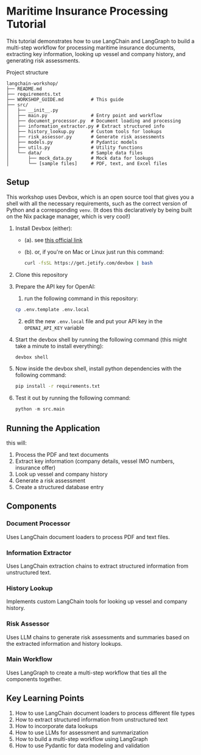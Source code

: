# Maritime Insurance Processing Tutorial

This tutorial demonstrates how to use LangChain and LangGraph to build a multi-step workflow for processing maritime insurance documents, extracting key information, looking up vessel and company history, and generating risk assessments.

Project structure

```
langchain-workshop/
├── README.md
├── requirements.txt
├── WORKSHOP_GUIDE.md          # This guide
├── src/
│   ├── __init__.py
│   ├── main.py                # Entry point and workflow
│   ├── document_processor.py  # Document loading and processing
│   ├── information_extractor.py # Extract structured info
│   ├── history_lookup.py      # Custom tools for lookups
│   ├── risk_assessor.py       # Generate risk assessments
│   ├── models.py              # Pydantic models
│   ├── utils.py               # Utility functions
│   └── data/                  # Sample data files
│       ├── mock_data.py       # Mock data for lookups
│       └── [sample files]     # PDF, text, and Excel files
```

## Setup

This workshop uses Devbox, which is an open source tool that gives you a shell with all the necessary requirements, such
as the correct version of Python and a corresponding `venv`. (It does this declaratively by being built on the Nix package
manager, which is very cool!)

1. Install Devbox (either):

   - (a). see [this official link](https://www.jetify.com/docs/devbox/installing_devbox)
   - (b). or, if you're on Mac or Linux just run this command:

     ```bash
     curl -fsSL https://get.jetify.com/devbox | bash
     ```

2. Clone this repository

3. Prepare the API key for OpenAI:

   1. run the following command in this repository:

   ```bash
   cp .env.template .env.local
   ```

   2. edit the new `.env.local` file and put your API key in the `OPENAI_API_KEY` variable

4. Start the devbox shell by running the following command (this might take a minute to install everything):

   ```bash
   devbox shell
   ```

5. Now inside the devbox shell, install python dependencies with the following command:

   ```bash
   pip install -r requirements.txt
   ```

6. Test it out by running the following command:

   ```python
   python -m src.main
   ```

## Running the Application

this will:

1. Process the PDF and text documents
2. Extract key information (company details, vessel IMO numbers, insurance offer)
3. Look up vessel and company history
4. Generate a risk assessment
5. Create a structured database entry

## Components

### Document Processor

Uses LangChain document loaders to process PDF and text files.

### Information Extractor

Uses LangChain extraction chains to extract structured information from unstructured text.

### History Lookup

Implements custom LangChain tools for looking up vessel and company history.

### Risk Assessor

Uses LLM chains to generate risk assessments and summaries based on the extracted information and history lookups.

### Main Workflow

Uses LangGraph to create a multi-step workflow that ties all the components together.

## Key Learning Points

1. How to use LangChain document loaders to process different file types
2. How to extract structured information from unstructured text
3. How to incorporate data lookups
4. How to use LLMs for assessment and summarization
5. How to build a multi-step workflow using LangGraph
6. How to use Pydantic for data modeling and validation
